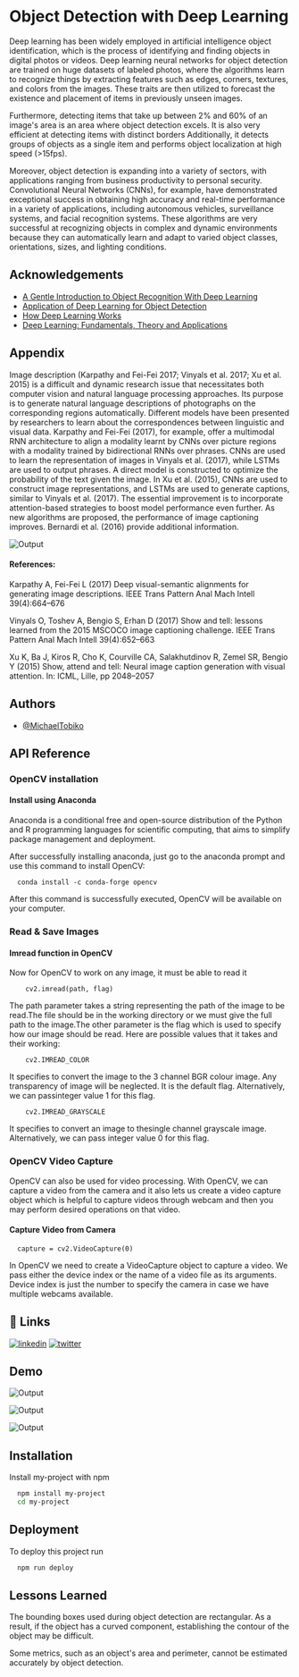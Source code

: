 
# Object Detection with Deep Learning

Deep learning has been widely employed in artificial intelligence object identification, which is the process of identifying and finding objects in digital photos or videos. Deep learning neural networks for object detection are trained on huge datasets of labeled photos, where the algorithms learn to recognize things by extracting features such as edges, corners, textures, and colors from the images. These traits are then utilized to forecast the existence and placement of items in previously unseen images.

Furthermore, detecting items that take up between 2% and 60% of an image's area is an area where object detection excels. It is also very efficient at detecting items with distinct borders Additionally, it detects groups of objects as a single item and performs object localization at high speed (>15fps).

Moreover, object detection is expanding into a variety of sectors, with applications ranging from business productivity to personal security. Convolutional Neural Networks (CNNs), for example, have demonstrated exceptional success in obtaining high accuracy and real-time performance in a variety of applications, including autonomous vehicles, surveillance systems, and facial recognition systems. These algorithms are very successful at recognizing objects in complex and dynamic environments because they can automatically learn and adapt to varied object classes, orientations, sizes, and lighting conditions.


## Acknowledgements

 - [A Gentle Introduction to Object Recognition With Deep Learning](https://machinelearningmastery.com/object-recognition-with-deep-learning/)
 - [Application of Deep Learning for Object Detection](https://github.com/matiassingers/awesome-readme)
 - [How Deep Learning Works](https://www.mathworks.com/discovery/deep-learning.html)
 - [Deep Learning: Fundamentals, Theory and Applications](https://www.amazon.com/Deep-Learning-Fundamentals-Applications-Computation/dp/3030060721)


## Appendix

Image description (Karpathy and Fei-Fei 2017; Vinyals et al. 2017; Xu et al. 2015) is a difficult and dynamic research issue that necessitates both computer vision and natural language processing approaches. Its purpose is to generate natural language descriptions of photographs on the corresponding regions automatically. Different models have been presented by researchers to learn about the correspondences between linguistic and visual data. Karpathy and Fei-Fei (2017), for example, offer a multimodal RNN architecture to align a modality learnt by CNNs over picture regions with a modality trained by bidirectional RNNs over phrases. CNNs are used to learn the representation of images in Vinyals et al. (2017), while LSTMs are used to output phrases. A direct model is constructed to optimize the probability of the text given the image. In Xu et al. (2015), CNNs are used to construct image representations, and LSTMs are used to generate captions, similar to Vinyals et al. (2017). The essential improvement is to incorporate attention-based strategies to boost model performance even further. As new algorithms are proposed, the performance of image captioning improves. Bernardi et al. (2016) provide additional information.

![Output](https://www.searchenginejournal.com/wp-content/uploads/2020/07/how-to-generate-structured-data-automatically-using-computer-vision-5f06c03959da0.png)


#### References:
Karpathy A, Fei-Fei L (2017) Deep visual-semantic alignments for generating image descriptions.
IEEE Trans Pattern Anal Mach Intell 39(4):664–676

Vinyals O, Toshev A, Bengio S, Erhan D (2017) Show and tell: lessons learned from the 2015
MSCOCO image captioning challenge. IEEE Trans Pattern Anal Mach Intell 39(4):652–663

Xu K, Ba J, Kiros R, Cho K, Courville CA, Salakhutdinov R, Zemel SR, Bengio Y (2015) Show,
attend and tell: Neural image caption generation with visual attention. In: ICML, Lille, pp
2048–2057


## Authors

- [@MichaelTobiko](https://github.com/miketobz)


## API Reference
### OpenCV installation
#### Install using Anaconda
Anaconda is a conditional free and open-source distribution of the Python and R programming languages for scientific computing, that aims to simplify package management and deployment. 

After successfully installing anaconda, just go to the anaconda prompt and use this command to install OpenCV:
```http
  conda install -c conda-forge opencv  
```
After this command is successfully executed, OpenCV will be available on your computer.

### Read & Save Images
#### Imread function in OpenCV
Now for OpenCV to work on any image, it must be able to read it
```http
    cv2.imread(path, flag)
```
The path parameter takes a string representing the path of the image to be read.The file should be in the working directory or we must give the full path to the image.The other parameter is the flag which is used to specify how our image should be read. Here are possible values that it takes and their working:
```http
    cv2.IMREAD_COLOR
```
It specifies to convert the image to the 3 channel BGR 
colour image. Any transparency of image will be neglected. It is the default
flag. Alternatively, we can passinteger value 1 for this flag.
```http
    cv2.IMREAD_GRAYSCALE
```
It specifies to convert an image to thesingle channel 
grayscale image. Alternatively, we can pass integer value 0 for this flag.

### OpenCV Video Capture
OpenCV can also be used for video processing. With OpenCV, we can capture a video from the camera and it also lets us create a video capture object which is helpful to capture videos through webcam and then you may perform desired operations on that video.
#### Capture Video from Camera
```http
  capture = cv2.VideoCapture(0)
```
In OpenCV we need to create a VideoCapture object to capture a video. We pass either the device index or the name of a video file as its arguments. Device index is just the number to specify the camera in case we have multiple webcams available.

## 🔗 Links
[![linkedin](https://img.shields.io/badge/linkedin-0A66C2?style=for-the-badge&logo=linkedin&logoColor=white)](https://www.linkedin.com/in/michael-tobiko-1563a693/)
[![twitter](https://img.shields.io/badge/twitter-1DA1F2?style=for-the-badge&logo=twitter&logoColor=white)](https://twitter.com/MichaelTobiko)


## Demo

![Output](https://ckhconsulting.com/wp-content/uploads/2020/11/object-detection.gif)

![Output](https://www.researchgate.net/publication/335826004/figure/fig2/AS:941747450441750@1601541497349/Block-diagram-of-Object-Recognition-System.png)

![Output](https://media.licdn.com/dms/image/C5612AQHzeMwuEygRMQ/article-cover_image-shrink_600_2000/0/1557207231718?e=2147483647&v=beta&t=bD7ZVgPzDi4geh7HyTjUNFqXZaD3F-T5UPICqVHsajE)
## Installation

Install my-project with npm

```bash
  npm install my-project
  cd my-project
```
    
## Deployment

To deploy this project run

```bash
  npm run deploy
```


## Lessons Learned

The bounding boxes used during object detection are rectangular. As a result, if the object has a curved component, establishing the contour of the object may be difficult.

Some metrics, such as an object's area and perimeter, cannot be estimated accurately by object detection.
